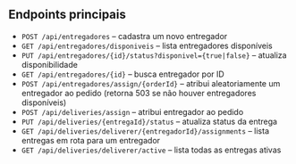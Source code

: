 ## Endpoints principais

- `POST /api/entregadores` – cadastra um novo entregador  
- `GET /api/entregadores/disponiveis` – lista entregadores disponíveis  
- `PUT /api/entregadores/{id}/status?disponivel={true|false}` – atualiza disponibilidade  
- `GET /api/entregadores/{id}` – busca entregador por ID  
- `POST /api/entregadores/assign/{orderId}` – atribui aleatoriamente um entregador ao pedido (retorna 503 se não houver entregadores disponíveis)
- `POST /api/deliveries/assign` – atribui entregador ao pedido  
- `PUT /api/deliveries/{entregaId}/status` – atualiza status da entrega
- `GET /api/deliveries/deliverer/{entregadorId}/assignments` – lista entregas em rota para um entregador
- `GET /api/deliveries/deliverer/active` – lista todas as entregas ativas

